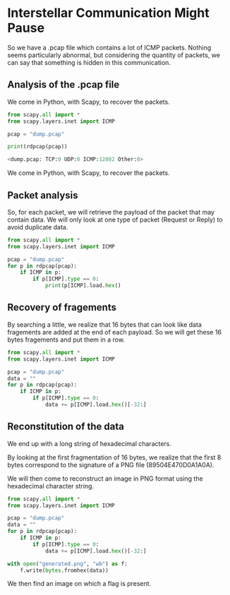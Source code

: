 # Interstellar Communication Might Pause

So we have a .pcap file which contains a lot of ICMP packets.
Nothing seems particularly abnormal, but considering the quantity of packets, we can say that something is hidden in this communication.

## Analysis of the .pcap file

We come in Python, with Scapy, to recover the packets.
```python
from scapy.all import *
from scapy.layers.inet import ICMP

pcap = "dump.pcap"

print(rdpcap(pcap))
```
```python
<dump.pcap: TCP:0 UDP:0 ICMP:12082 Other:0>
```
We come in Python, with Scapy, to recover the packets.

## Packet analysis

So, for each packet, we will retrieve the payload of the packet that may contain data.
We will only look at one type of packet (Request or Reply) to avoid duplicate data.
```python
from scapy.all import *
from scapy.layers.inet import ICMP

pcap = "dump.pcap"
for p in rdpcap(pcap):
    if ICMP in p:
        if p[ICMP].type == 0:
            print(p[ICMP].load.hex()
```

## Recovery of fragements
By searching a little, we realize that 16 bytes that can look like data fragements are added at the end of each payload.
So we will get these 16 bytes fragements and put them in a row.
```python
from scapy.all import *
from scapy.layers.inet import ICMP

pcap = "dump.pcap"
data = ""
for p in rdpcap(pcap):
    if ICMP in p:
        if p[ICMP].type == 0:
            data += p[ICMP].load.hex()[-32:]
```
## Reconstitution of the data
We end up with a long string of hexadecimal characters.

By looking at the first fragmentation of 16 bytes, we realize that the first 8 bytes correspond to the signature of a PNG file (89504E470D0A1A0A).

We will then come to reconstruct an image in PNG format using the hexadecimal character string.
```python
from scapy.all import *
from scapy.layers.inet import ICMP

pcap = "dump.pcap"
data = ""
for p in rdpcap(pcap):
    if ICMP in p:
        if p[ICMP].type == 0:
            data += p[ICMP].load.hex()[-32:]

with open("generated.png", "wb") as f:
    f.write(bytes.fromhex(data))
```

We then find an image on which a flag is present.
